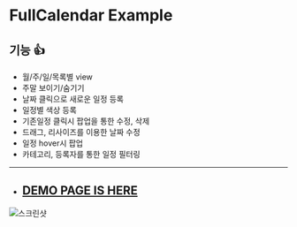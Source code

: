 # FullCalendar Example

## 기능 :+1:
- 월/주/일/목록별 view
- 주말 보이기/숨기기
- 날짜 클릭으로 새로운 일정 등록
- 일정별 색상 등록
- 기존일정 클릭시 팝업을 통한 수정, 삭제
- 드래그, 리사이즈를 이용한 날짜 수정
- 일정 hover시 팝업
- 카테고리, 등록자를 통한 일정 필터링
---
- ## [DEMO PAGE IS HERE](https://saintsilver.github.io/FullCalendar-Example)
![스크린샷](/image/demo.png)

